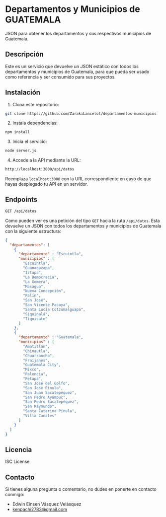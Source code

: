 # Departamentos y Municipios de GUATEMALA
JSON para obtener los departamentos y sus respectivos municipios de Guatemala.

## Descripción
Este es un servicio que devuelve un JSON estático con todos los departamentos y municipios de Guatemala, para que pueda ser usado como referencia y ser consumido para sus proyectos.

## Instalación
1. Clona este repositorio:
```bash
git clone https://github.com/ZarakiLancelot/departamentos-municipios
```

2. Instala dependencias:
```bash
npm install
```

3. Inicia el servicio:
```bash
node server.js
```

4. Accede a la API mediante la URL:
```bash
http://localhost:3000/api/datos
```
Reemplaza `localhost:3000` con la URL correspondiente en caso de que hayas desplegado tu API en un servidor.

## Endpoints

```bash
GET /api/datos
```
Como pueden ver es una petición del tipo `GET` hacia la ruta `/api/datos`. Esta devuelve un JSON con todos los departamentos y municipios de Guatemala con la siguiente estructura:

```JSON
{
  "departamentos": [
    {
      "departamento" : "Escuintla",
      "municipios" : [
        "Escuintla",
        "Guanagazapa",
        "Iztapa",
        "La Democracia",
        "La Gomera",
        "Masagua",
        "Nueva Concepción",
        "Palín",
        "San José",
        "San Vicente Pacaya",
        "Santa Lucía Cotzumalguapa",
        "Siquinalá",
        "Tiquisate"
      ]
    },
    {
      "departamento" : "Guatemala",
      "municipios" : [
        "Amatitlán",
        "Chinautla",
        "Chuarrancho",
        "Fraijanes",
        "Guatemala City",
        "Mixco",
        "Palencia",
        "Petapa",
        "San José del Golfo",
        "San José Pinula",
        "San Juan Sacatepéquez",
        "San Pedro Ayampuc",
        "San Pedro Sacatepéquez",
        "San Raymundo",
        "Santa Catarina Pinula",
        "Villa Canales"
      ]
    }
  ]
}
```


## Licencia
ISC License


## Contacto
Si tienes alguna pregunta o comentario, no dudes en ponerte en contacto conmigo:

- Edwin Einsen Vásquez Velásquez
- kenpachi2783@gmail.com
